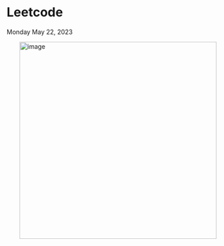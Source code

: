 # Leetcode
Monday May 22, 2023 
<div style="display: flex; justify-content: center;">
  <img style="max-width: 100%; height: auto;" width="446" alt="image" src="https://github.com/prbln/Leetcode/assets/54107438/2a86123e-74cd-4277-8999-66d38c8031e1">
</div>
